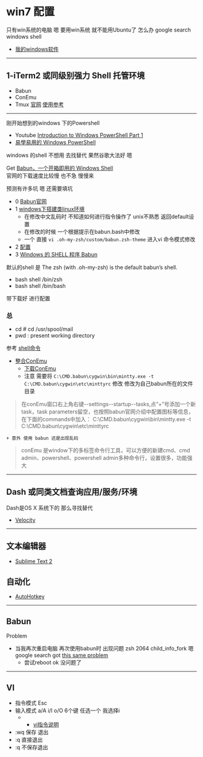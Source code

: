 # win7 配置 #

只有win系统的电脑 嗯 要用win系统 就不能用Ubuntu了 怎么办 google search windows shell

- [我的windows软件](https://www.zfanw.com/blog/windows-software-i-use.html)

----------

## 1-iTerm2 或同级别强力 Shell 托管环境 ##

- Babun
- ConEmu
- Tmux [官网](https://tmux.github.io/) [使用参考](http://foocoder.com/blog/zhong-duan-huan-jing-zhi-tmux.html/)

----------


刚开始想到的windows 下的Powershell

- Youtube [Introduction to Windows PowerShell Part 1](https://www.youtube.com/watch?v=bEOq-S3veiA)
- [易學易用的 Windows PowerShell](https://www.microsoft.com/taiwan/technet/columns/profwin/28-monad.mspx)

windows 的shell 不想用 去找替代 果然谷歌大法好 嗯

Get [Babun，一个开箱即用的 Windows Shell](http://blog.jamespan.me/2015/04/09/babun-the-shell/)  
官网的下载速度比较慢 也不急 慢慢来

预测有许多坑 嗯 还需要填坑

- 0 [Babun官网](http://babun.github.io/) 
- 1 [windows下搭建类linux环境](http://borghan.com/archives/windows-build-lunix-like-environment.html) 
	- 在修改中文乱码时 不知道如何进行指令操作了 unix不熟悉 返回default设置
	- 在修改的时候 一个根据提示在babun.bash中修改
	- 一个 直接 `vi .oh-my-zsh/custom/babun.zsh-theme` 进入vi 命令模式修改
- 2 [配置](http://www.rxna.cn/post/wiki/babun-pei-zhi)
- 3 [Windows 的 SHELL 程序 Babun](http://my.oschina.net/blogshi/blog/268031)

默认的shell 是 The zsh (with .oh-my-zsh) is the default babun’s shell.

- bash shell /bin/zsh
- bash shell /bin/bash


带下载好 进行配置

### 总 ###

- cd # cd /usr/spool/mail 
- pwd : present working directory

参考 [shell命令](http://www.lampweb.org/linux/2/2.html)

- [整合ConEmu](https://www.52os.net/articles/windows-install-unix-like-command-tools.html)
	+ [下载ConEmu](https://github.com/Maximus5/ConEmu)
	+ 注意 需要将 `C:\CMD.babun\cygwin\bin\mintty.exe -t C:\CMD.babun\cygwin\etc\minttyrc` 修改 修改为自己babun所在的文件目录
	
> 在conEmu窗口右上角右键--settings--startup--tasks,点“+”号添加一个新task，task parameters留空，也按照babun官网介绍中配置图标等信息，在下面的commands中加入：
C:\CMD.babun\cygwin\bin\mintty.exe -t C:\CMD.babun\cygwin\etc\minttyrc

	+ 意外 使用 babun 还是出现乱码 

> conEmu 是window下的多标签命令行工具，可以方便的新建cmd、cmd admin、powershell、powershell admin多种命令行，设置很多，功能强大

----------

## Dash 或同类文档查询应用/服务/环境 ##

Dash是OS X 系统下的 那么寻找替代

- [Velocity](http://velocity.silverlakesoftware.com/)

----------

## 文本编辑器 ##

- [Sublime Text 2](http://www.sublimetext.com/2) 

## 自动化 ##

- [AutoHotkey](http://www.autohotkey.com/)


----------

## Babun ##

Problem

- 当我再次重启电脑 再次使用babun时 出现问题 zsh 2064 child_info_fork 嗯 google search got [this same problem](https://www.cygwin.com/ml/cygwin/2013-01/msg00020.html)  
	- 尝试reboot ok 没问题了 


----------

## VI ##

- 指令模式 Esc
- 输入模式 a/A i/I o/O 6个键 任选一个 我选择i
	+ - [vi指令说明](http://www2.nsysu.edu.tw/csmlab/unix/vi_command.htm)
- :wq 保存 退出
- :q 直接退出
- :q 不保存退出